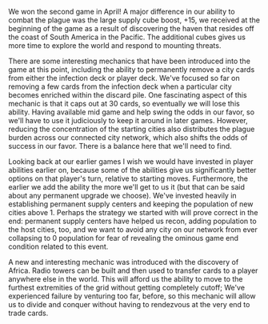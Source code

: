 We won the second game in April! A major difference in our ability to combat the plague was the large supply cube boost, +15, we received at the beginning of the game as a result of discovering the haven that resides off the coast of South America in the Pacific. The additional cubes gives us more time to explore the world and respond to mounting threats.

There are some interesting mechanics that have been introduced into the game at this point, including the ability to permanently remove a city cards from either the infection deck or player deck. We've focused so far on removing a few cards from the infection deck when a particular city becomes enriched within the discard pile. One fascinating aspect of this mechanic is that it caps out at 30 cards, so eventually we will lose this ability. Having available mid game and help swing the odds in our favor, so we'll have to use it judiciously to keep it around in later games. However, reducing the concentration of the starting cities also distributes the plague burden across our connected city network, which also shifts the odds of success in our favor. There is a balance here that we'll need to find.

Looking back at our earlier games I wish we would have invested in player abilities earlier on, because some of the abilities give us significantly better options on that player's turn, relative to starting moves. Furthermore, the earlier we add the ability the more we'll get to us it (but that can be said about any permanent upgrade we choose). We've invested heavily in establishing permanent supply centers and keeping the population of new cities above 1. Perhaps the strategy we started with will prove correct in the end: permanent supply centers have helped us recon, adding population to the host cities, too, and we want to avoid any city on our network from ever collapsing to 0 population for fear of revealing the ominous game end condition related to this event.

A new and interesting mechanic was introduced with the discovery of Africa. Radio towers can be built and then used to transfer cards to a player anywhere else in the world. This will afford us the ability to move to the furthest extremities of the grid without getting completely cutoff; We've experienced failure by venturing too far, before, so this mechanic will allow us to divide and conquer without having to rendezvous at the very end to trade cards. 
